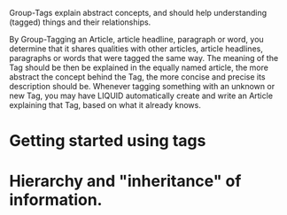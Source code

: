 Group-Tags explain abstract concepts, and should help understanding (tagged) things and their relationships.

By Group-Tagging an Article, article headline, paragraph or word, you determine that it shares qualities with other articles, article headlines, paragraphs or words that were tagged the same way. 
The meaning of the Tag should be then be explained in the equally named article, the more abstract the concept behind the Tag, the more concise and precise its description should be. Whenever tagging something with an unknown or new Tag, you may have LIQUID automatically create and write an Article explaining that Tag, based on what it already knows.


# Getting started using tags
# Hierarchy and "inheritance" of information.



